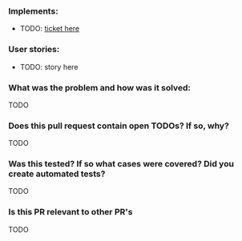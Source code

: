 ### Implements:

- TODO: [ticket here](https://getdrivenapp.atlassian.net/browse/DV2-6)

### User stories:

- TODO: story here

### What was the problem and how was it solved:

TODO

### Does this pull request contain open TODOs? If so, why?

TODO

### Was this tested? If so what cases were covered? Did you create automated tests?

TODO

### Is this PR relevant to other PR's

TODO
